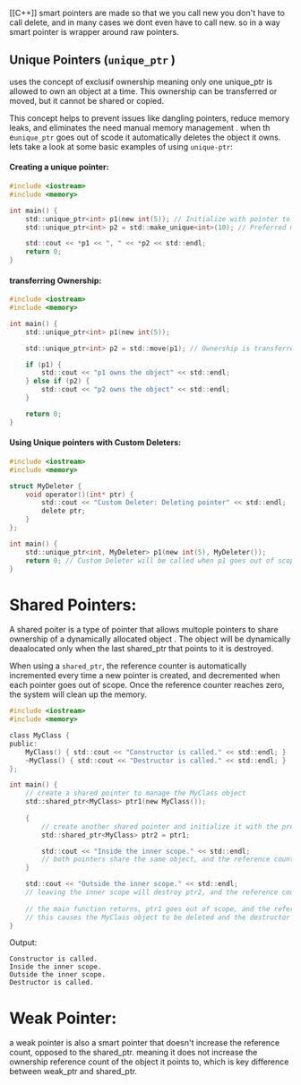 [[C++]]
smart pointers are made so that we you call new you don't have to call delete, and in many cases we dont even have to call new.
so in a way smart pointer is wrapper around raw pointers.

## Unique Pointers (`unique_ptr` )
uses the concept of exclusif ownership meaning only one unique_ptr is allowed to own an object at a time. This ownership can be transferred or moved, but it cannot be shared or copied.

This concept helps to prevent issues like dangling pointers, reduce memory leaks, and eliminates the need manual memory management . when th e`unique_ptr` goes out of scode it automatically deletes the object it owns. lets take a look at some basic examples of using `unique-ptr`:
#### Creating a unique pointer:
``` c
#include <iostream>
#include <memory>

int main() {
    std::unique_ptr<int> p1(new int(5)); // Initialize with pointer to a new integer
    std::unique_ptr<int> p2 = std::make_unique<int>(10); // Preferred method (C++14 onwards)

    std::cout << *p1 << ", " << *p2 << std::endl;
    return 0;
}
```

#### transferring Ownership:
```C
#include <iostream>
#include <memory>

int main() {
    std::unique_ptr<int> p1(new int(5));

    std::unique_ptr<int> p2 = std::move(p1); // Ownership is transferred from p1 to p2

    if (p1) {
        std::cout << "p1 owns the object" << std::endl;
    } else if (p2) {
        std::cout << "p2 owns the object" << std::endl;
    }

    return 0;
}
```
#### Using Unique pointers with Custom Deleters:

``` C
#include <iostream>
#include <memory>

struct MyDeleter {
    void operator()(int* ptr) {
        std::cout << "Custom Deleter: Deleting pointer" << std::endl;
        delete ptr;
    }
};

int main() {
    std::unique_ptr<int, MyDeleter> p1(new int(5), MyDeleter());
    return 0; // Custom Deleter will be called when p1 goes out of scope
}
```



# Shared Pointers:

A shared poiter is a type of pointer that allows multople pointers to share ownership of a dynamically allocated object . The object will be dynamically deaalocated only when the last shared_ptr that points to it is destroyed.

When using a `shared_ptr`, the reference counter is automatically incremented every time a new pointer is created, and decremented when each pointer goes out of scope. Once the reference counter reaches zero, the system will clean up the memory.
```c
#include <iostream>
#include <memory>

class MyClass {
public:
    MyClass() { std::cout << "Constructor is called." << std::endl; }
    ~MyClass() { std::cout << "Destructor is called." << std::endl; }
};

int main() {
    // create a shared pointer to manage the MyClass object
    std::shared_ptr<MyClass> ptr1(new MyClass());
    
    {
        // create another shared pointer and initialize it with the previously created pointer
        std::shared_ptr<MyClass> ptr2 = ptr1;

        std::cout << "Inside the inner scope." << std::endl;
        // both pointers share the same object, and the reference counter has been increased to 2
    }

    std::cout << "Outside the inner scope." << std::endl;
    // leaving the inner scope will destroy ptr2, and the reference counter is decremented to 1
    
    // the main function returns, ptr1 goes out of scope, and the reference counter becomes 0
    // this causes the MyClass object to be deleted and the destructor is called
}
```

Output:

```
Constructor is called.
Inside the inner scope.
Outside the inner scope.
Destructor is called.
```

# Weak Pointer:

a weak pointer is also a smart pointer that doesn't increase the reference count, opposed to the shared_ptr.
meaning it does not increase the ownership reference count of the object it points to, which is key difference between weak_ptr and shared_ptr.
